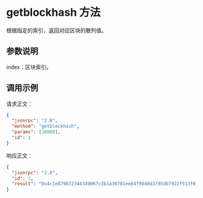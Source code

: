 ﻿# getblockhash 方法

根据指定的索引，返回对应区块的散列值。

## 参数说明

index：区块索引。

## 调用示例

请求正文：

```json
{
  "jsonrpc": "2.0",
  "method": "getblockhash",
  "params": [10000],
  "id": 1
}
```

响应正文：

```json
{
  "jsonrpc": "2.0",
  "id": 1,
  "result": "0x4c1e879872344349067c3b1a30781eeb4f9040d3795db7922f513f6f9660b9b2"
}
```
